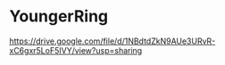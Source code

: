 ﻿# YoungerRing

 https://drive.google.com/file/d/1NBdtdZkN9AUe3URvR-xC6gxr5LoF5IVY/view?usp=sharing
